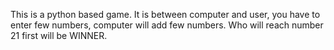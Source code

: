 This is a python based game.
It is between computer and user, you have to enter few numbers, computer will add few numbers.
Who will reach number 21 first will be WINNER.
